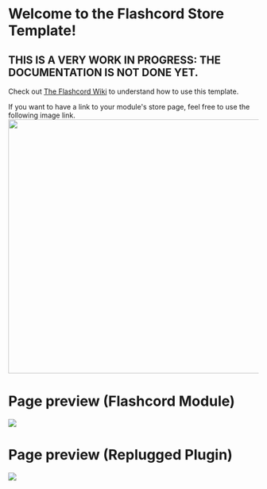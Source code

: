 # Welcome to the Flashcord Store Template!
## THIS IS A VERY WORK IN PROGRESS: THE DOCUMENTATION IS NOT DONE YET.
Check out [The Flashcord Wiki](https://github.com/SiriusBYT/flashcord/wiki/The-Flashcord-Store-Template) to understand how to use this template.

If you want to have a link to your module's store page, feel free to use the following image link.
[<img src="https://sirio-network.com/flashcord/ressources/store/embed.png" width="512">](https://sirio-network.com/flashcord/store)

# Page preview (Flashcord Module)
![](https://sirio-network.com/flashcord/wiki/store-template/module-page_preview.png#)

# Page preview (Replugged Plugin)
![](https://sirio-network.com/flashcord/wiki/store-template/plugin-page_preview.png#)
